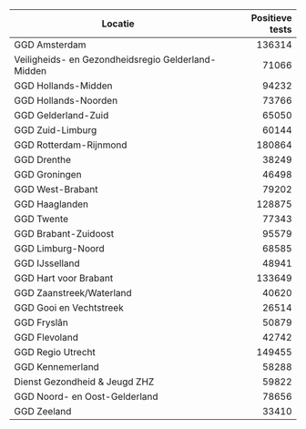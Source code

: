 | Locatie | Positieve tests |
|---------|----------------:|
| GGD Amsterdam                            | 136314 |
| Veiligheids- en Gezondheidsregio Gelderland-Midden | 71066 |
| GGD Hollands-Midden                      | 94232 |
| GGD Hollands-Noorden                     | 73766 |
| GGD Gelderland-Zuid                      | 65050 |
| GGD Zuid-Limburg                         | 60144 |
| GGD Rotterdam-Rijnmond                   | 180864 |
| GGD Drenthe                              | 38249 |
| GGD Groningen                            | 46498 |
| GGD West-Brabant                         | 79202 |
| GGD Haaglanden                           | 128875 |
| GGD Twente                               | 77343 |
| GGD Brabant-Zuidoost                     | 95579 |
| GGD Limburg-Noord                        | 68585 |
| GGD IJsselland                           | 48941 |
| GGD Hart voor Brabant                    | 133649 |
| GGD Zaanstreek/Waterland                 | 40620 |
| GGD Gooi en Vechtstreek                  | 26514 |
| GGD Fryslân                              | 50879 |
| GGD Flevoland                            | 42742 |
| GGD Regio Utrecht                        | 149455 |
| GGD Kennemerland                         | 58288 |
| Dienst Gezondheid & Jeugd ZHZ            | 59822 |
| GGD Noord- en Oost-Gelderland            | 78656 |
| GGD Zeeland                              | 33410 |
